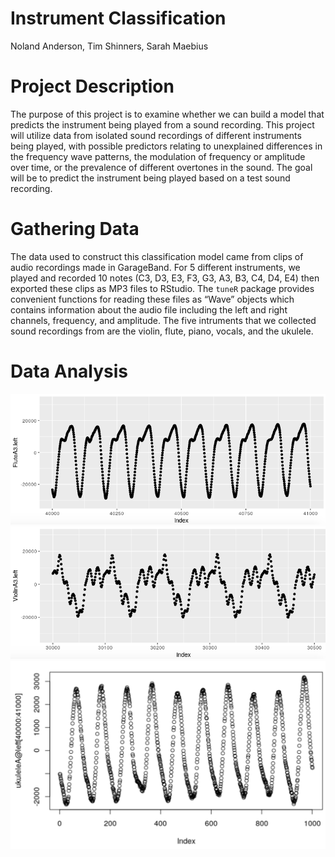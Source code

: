 Instrument Classification
================
Noland Anderson, Tim Shinners, Sarah Maebius

Project Description
===================

The purpose of this project is to examine whether we can build a model that predicts the instrument being played from a sound recording. This project will utilize data from isolated sound recordings of different instruments being played, with possible predictors relating to unexplained differences in the frequency wave patterns, the modulation of frequency or amplitude over time, or the prevalence of different overtones in the sound. The goal will be to predict the instrument being played based on a test sound recording.

Gathering Data
==============

The data used to construct this classification model came from clips of audio recordings made in GarageBand. For 5 different instruments, we played and recorded 10 notes (C3, D3, E3, F3, G3, A3, B3, C4, D4, E4) then exported these clips as MP3 files to RStudio. The `tuneR` package provides convenient functions for reading these files as “Wave” objects which contains information about the audio file including the left and right channels, frequency, and amplitude. The five intruments that we collected sound recordings from are the violin, flute, piano, vocals, and the ukulele.

Data Analysis
=============

![](images/flute.png) ![](images/violin.png) ![](images/ukulele.png)
